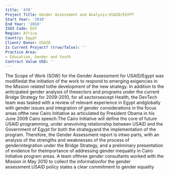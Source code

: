 ```yaml
---
title: '478'
Project Title: Gender Assessment and Analysis:USAID/EGYPT
Start Year: '2010'
End Year: '2010'
ISO3 Code: EGY
Region: Africa
Country: Egypt
Client/ Donor: USAID
Is Current Project? (true/false): ''
Practice Area:
- Education, Gender and Youth
Contract Value USD: ''
---
```


The Scope of Work (SOW) for the Gender Assessment for USAID/Egypt was modifiedat the initiation of the work to respond to emerging exigencies in the Mission related tothe development of the new strategy. In addition to the anticipated gender analysis of thesectors and programs under the current Bridge Strategy for 2009-2010, for all sectorsexcept Health, the DevTech team was tasked with a review of relevant experience in Egypt andglobally with gender issues and integration of gender considerations in the focus areas ofthe new Cairo Initiative as articulated by President Obama in his June 2009 Cairo speech.The Cairo Initiative will define the core of future USAID programming, under anevolving relationship between USAID and the Government of Egypt for both the strategyand the implementation of the program. Therefore, the Gender Assessment report is intwo parts, with an analysis of the strengths and weaknesses of the process of genderintegration under the Bridge Strategy, and a preliminary presentation of evidence for theimportance of addressing gender inequality in Cairo Initiative program areas. A team ofthree gender consultants worked with the Mission in May 2010 to collect the informationfor the gender assessment.USAID policy states a clear commitment to gender equality